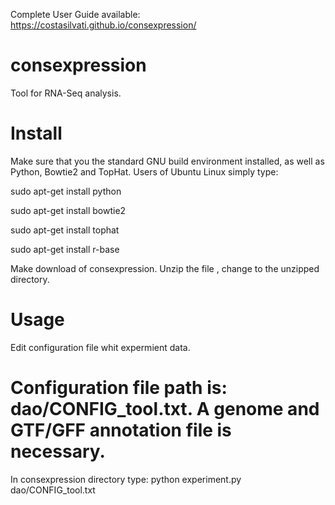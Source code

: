 Complete User Guide available: https://costasilvati.github.io/consexpression/

# consexpression
Tool for RNA-Seq analysis.
# Install
Make sure that you the standard GNU build environment installed, as well as Python, Bowtie2 and TopHat. Users of Ubuntu Linux simply type:

sudo apt-get install python

sudo apt-get install bowtie2

sudo apt-get install tophat

sudo apt-get install r-base

Make download of consexpression. Unzip the file , change to the unzipped directory.

# Usage
Edit configuration file whit expermient data.

# Configuration file path is: dao/CONFIG_tool.txt. A genome and GTF/GFF annotation file is necessary.

In consexpression directory type: python experiment.py dao/CONFIG_tool.txt

